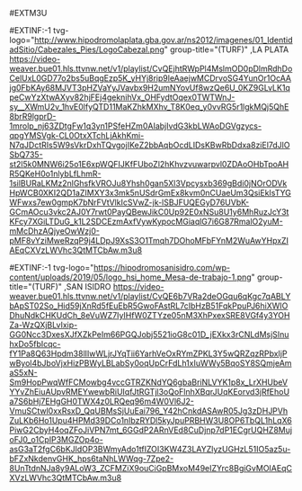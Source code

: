 #EXTM3U

#EXTINF:-1 tvg-logo="http://www.hipodromolaplata.gba.gov.ar/ns2012/imagenes/01_IdentidadSitio/Cabezales_Pies/LogoCabezal.png" group-title="(TURF)" ,LA PLATA 
https://video-weaver.bue01.hls.ttvnw.net/v1/playlist/CvQEjhtRWpPl4MslmOD0pDlmRdhDoCelUxL0GD77o2bs5uBqgEzp5K_yHYj8rip9leAaejwMCDrvoSG4YunOr1OcAAjg0FbKAy68MJVT3pHZVaYyJVavbx9H2umNYovUf8wzQe6U_0KZ9GLvLK1qpeCwYzXtwAXyv82hjFEj4geknihVx_OHFydtOqex0TWTWnJ-sy__XWmU2v_1hvE0lfyQTD11MaKZhkMXhv_T8K0eq_y0vvRG5r1lgkMQj5QhE8brR9lgprD-1mrolp_nj63ZDtgFw1q3yn1PSfeHZm0AIabjIvdG3kbLWAoDGVgzycs-qpgYMSVgk-CL0OtxXTchLjAkhKmi-N7qJDctRIs5W9sVkrDxhTQvgojIKeZ2bbAqbOcdLIDsKBwRbDdxa8ziEl7dJlOSbQ735-st2l5k0MNW6i25o1E6xpWQFIJKfFUboZl2hKhvzvuwarpvl0ZDAoOHbTpoAHR5QKeH0o1nlybLfLhmR-1silBURaLKMz2nlGhsfkVROJu8Yhsh0gan5Xl3Vpcysxb369gBdi0jNOrODVkHpWCB0XKI2QD1aZIMXY3x3mk5nUSdrGmEx8kvm0nCUaeUm3QsiEkIsTYGWFwxs7ew0gmpK7bNrFVtVlkIcSVwZ-jk-lSBJFUQEGyD76UVbK-GCmAOcu3vkc2AJ0Y7rwt0PayQBewJikC0Up92E0xNSu8U1y6MhRuzJcY3tKFcy7XGiLTDuG_k1L2SDCEzmAxfVywKypocMGiaqlG7i6G87RmalO2yuM-mMcDhzAQjyeOwWzj0-pMF8vYziMweRzqP9j4LDpJ9XsS3O1Tmqh7DOhoMFbFYnM2WuAwYHpxZIAEqCXVzLWVhc3QtMTCbAw.m3u8					

#EXTINF:-1 tvg-logo="https://hipodromosanisidro.com/wp-content/uploads/2019/05/logo_hsi_home_Mesa-de-trabajo-1.png" group-title="(TURF)" ,SAN ISIDRO
https://video-weaver.bue01.hls.ttvnw.net/v1/playlist/CvQE6b7VRa2deOGqu6qKgc7qABLYbApST02So_Hid59jXnRd5fEuEbR5GwoFAstRL7cIbHzB51FqkPpuPJ6hiXWIODhuNdkCHKUdCh_8eVuWZ7IyIHfW0ZTYze05nM3XhPxexSRE8VGf4y3YOHZa-WzQXjBLvIxip-GG0Ncc3DxesXJfXZkPeIm66PGQJobj5521ioG8c01D_jEXkx3rCNLdMsjSInuhxDo5fbIcqc-fY1Pa8Q63Hpdm38lIIwWLjrJYqTii6YarhVeOxRYmZPKL3Y5wQRZqzRPbxIjPwByol4bJboVjxHizPBWyLBLabSy0oqUpCrFdLh1xIuWWy5BqoSY8SQmjeAmaS5xN-Sm9HopPwqWfFCMowbg4vccGTRZKNdYQ6gbaBriNLVYK1p8x_LrXHUbeVYYvZhEiuAUpvRMEYwewbRiUIqfJtRGTjl3oQoFlnhXBqrJUqKEorvd3jRfEhoUa7S6bHj7EHgGH0TWX4z0LRQeq96m4W0Vl6J2-VmuSCtwl0xxRsxD_QqUBMsSjUuEai796_Y42hCnkdASAwR05Jg3zDHJPVhZuLKb6Ho1Upu4HPMd39DCo1nIbzRYDl5kyJpuPRBHW3U8OP6TbQL1hLqX6PiwG2CbyH4oqZFoJiVPN7mt_6GGdP2ARnVEd8CuDjnp7dP1ECgrUQHZ8MujoFJ0_o1CpIP3MGZOp4o-asG3aT2fgC6bKJldOP3BWmyAdo1tfIZOI3KW4Z3LAYZlyzUGHzL51IO5az5u-bFZxNkdenvGHK_hps6taNhLWWqg-7Zpe2-8UnTtdnNJa8y9ALoW3_ZCFMZiX9ouCiGpBMxoM49eIZYrc8BgiGvMOIAEqCXVzLWVhc3QtMTCbAw.m3u8

